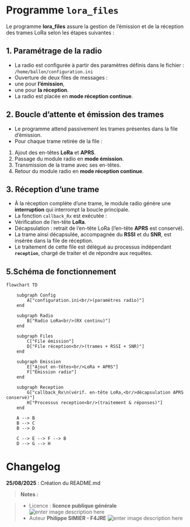 ﻿# Programme `lora_files`

Le programme **lora_files** assure la gestion de l’émission et de la réception des trames LoRa selon les étapes suivantes :

## 1. Paramétrage de la radio
- La radio est configurée à partir des paramètres définis dans le fichier :  `/home/ballon/configuration.ini`
- Ouverture de deux files de messages :  
- une pour **l’émission**,  
- une pour **la réception**.  
- La radio est placée en **mode réception continue**.

## 2. Boucle d’attente et émission des trames
- Le programme attend passivement les trames présentes dans la file d’émission.  
- Pour chaque trame retirée de la file :  
1. Ajout des en-têtes **LoRa** et **APRS**.  
2. Passage du module radio en **mode émission**.  
3. Transmission de la trame avec ses en-têtes.  
4. Retour du module radio en **mode réception continue**.  

## 3. Réception d’une trame
- À la réception complète d’une trame, le module radio génère une **interruption** qui interrompt la boucle principale.  
- La fonction `callback_Rx` est exécutée :  
- Vérification de l’en-tête **LoRa**.  
- Décapsulation : retrait de l’en-tête LoRa (l’en-tête **APRS** est conservé).  
- La trame ainsi décapsulée, accompagnée du **RSSI** et du **SNR**, est insérée dans la file de réception.  
- Le traitement de cette file est délégué au processus indépendant **`reception`**, chargé de traiter et de répondre aux requêtes.


## 5.Schéma de fonctionnement

```mermaid
flowchart TD

    subgraph Config
        A["configuration.ini<br/>(paramètres radio)"]
    end

    subgraph Radio
        B["Radio LoRa<br/>(RX continu)"]
    end

    subgraph Files
        C["File émission"]
        D["File réception<br/>(trames + RSSI + SNR)"]
    end

    subgraph Emission
        E["Ajout en-têtes<br/>LoRa + APRS"]
        F["Émission radio"]
    end

    subgraph Reception
        G["callback_Rx\n(vérif. en-tête LoRa,<br/>décapsulation APRS conservé)"]
        H["Processus reception<br/>(traitement & réponses)"]
    end

    A --> B
    B --> C
    B --> D

    C --> E --> F --> B
    D --> G --> H

```
# Changelog

**25/08/2025** :  Création du README.md 

> **Notes :**


> - Licence : **licence publique générale** ![enter image description here](https://img.shields.io/badge/licence-GPL-green.svg)
> - Auteur  **Philippe SIMIER  - F4JRE**
>  ![enter image description here](https://img.shields.io/badge/built-passing-green.svg)
<!-- TOOLBOX 

Génération des badges : https://shields.io/
Génération de ce fichier : https://stackedit.io/editor#

